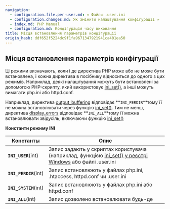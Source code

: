```yaml
---
navigation:
  - configuration.file.per-user.md: « Файли .user.ini
  - configuration.changes.md: Як змінити налаштування конфігурації »
  - index.md: PHP Manual
  - configuration.md: Конфігурація часу виконання
title: Місця встановлення параметрів конфігурації
origin_hash: ddf652f5224dc9f1fa9671347921941ca401ea50
---
```

## Місця встановлення параметрів конфігурації

Ці режими визначають, коли і де директива PHP може або не може бути встановлена, і кожна директива в посібнику відноситься до одного з цих режимів. Наприклад, деякі налаштування можуть бути встановлені за допомогою PHP-скрипту, який використовує [ini\_set()](function.ini-set.md), а інші можуть вимагати php.ini або httpd.conf.

Наприклад, директива [output\_buffering](outcontrol.configuration.md#ini.output-buffering) відповідає \*\*`INI_PERDIR`\*\*тому її не можна встановлювати через функцію [ini\_set()](function.ini-set.md). Тим не менш, директива [display\_errors](errorfunc.configuration.md#ini.display-errors) відповідає \*\*`INI_ALL`\*\*тому її можна встановлювати звідусіль, включаючи функцію [ini\_set()](function.ini-set.md)

**Константи режиму INI**

| Константы | Опис |
| --- | --- |
| **`INI_USER`**(int) | Запис задають у скриптах користувача (наприклад, функцією [ini\_set()](function.ini-set.md) [у реєстрі Windows](configuration.changes.md#configuration.changes.windows) або файлі .user.ini |
| **`INI_PERDIR`**(int) | Запис встановлюють у файлах php.ini, .htaccess, httpd.conf чи .user.ini |
| **`INI_SYSTEM`**(int) | Запис встановлюють у файлах php.ini або httpd.conf |
| **`INI_ALL`**(int) | Запис дозволено встановлювати будь-де |
